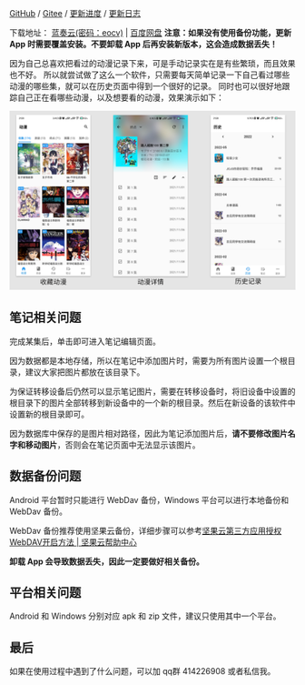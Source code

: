 [GitHub](https://github.com/linyi102/anime_trace) / [Gitee](https://gitee.com/linyi517/anime_trace) / [更新进度](https://www.wolai.com/6CcZSostD8Se5zuqfTNkAC) / [更新日志](https://www.wolai.com/gqSMt2YRuNEzZBwwB5dpVA)

下载地址： [蓝奏云(密码：eocv)](https://wwc.lanzouw.com/b01uyqcrg?password=eocv) | [百度网盘](https://pan.baidu.com/s/1_0uQaPOutt3CoTlumZV-_g?pwd=qgbx)
**注意：如果没有使用备份功能，更新 App 时需要覆盖安装。不要卸载 App 后再安装新版本，这会造成数据丢失！**

因为自己总喜欢把看过的动漫记录下来，可是手动记录实在是有些繁琐，而且效果也不好。
所以就尝试做了这么一个软件，只需要每天简单记录一下自己看过哪些动漫的哪些集，就可以在历史页面中得到一个很好的记录。
同时也可以很好地跟踪自己正在看哪些动漫，以及想要看的动漫，效果演示如下：

![](./assets/images/漫迹example.png)

## 笔记相关问题

完成某集后，单击即可进入笔记编辑页面。

因为数据都是本地存储，所以在笔记中添加图片时，需要为所有图片设置一个根目录，建议大家把图片都放在该目录下。

为保证转移设备后仍然可以显示笔记图片，需要在转移设备时，将旧设备中设置的根目录下的图片全部转移到新设备中的一个新的根目录。然后在新设备的该软件中设置新的根目录即可。

因为数据库中保存的是图片相对路径，因此为笔记添加图片后，**请不要修改图片名字和移动图片**，否则会在笔记页面中无法显示该图片。

## 数据备份问题

Android 平台暂时只能进行 WebDav 备份，Windows 平台可以进行本地备份和 WebDav 备份。

WebDav 备份推荐使用坚果云备份，详细步骤可以参考[坚果云第三方应用授权WebDAV开启方法 | 坚果云帮助中心](https://help.jianguoyun.com/?p=2064)

**卸载 App 会导致数据丢失，因此一定要做好相关备份。**

## 平台相关问题

Android 和 Windows 分别对应 apk 和 zip 文件，建议只使用其中一个平台。

## 最后

如果在使用过程中遇到了什么问题，可以加 qq群 414226908 或者私信我。
